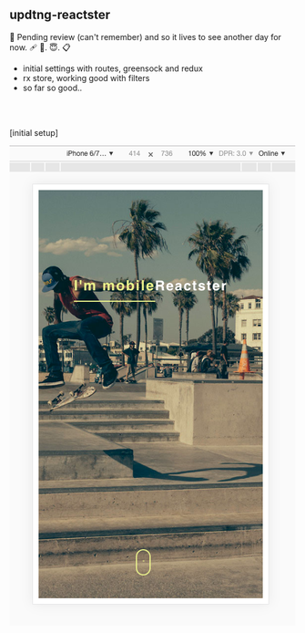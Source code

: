 ## updtng-reactster

💊  Pending review (can't remember) and so it lives to see another day for now.  🩹 📆. 😇.  📋


- initial settings with routes, greensock and redux
- rx store, working good with filters
- so far so good..


<br/><br/>

[initial setup]

![](./src/images/sofar.png)
